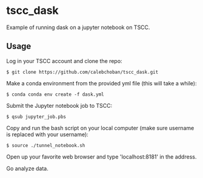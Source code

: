 # tscc_dask
Example of running dask on a jupyter notebook on TSCC.

## Usage

Log in your TSCC account and clone the repo:
```console
$ git clone https://github.com/calebchoban/tscc_dask.git
```

Make a conda environment from the provided yml file (this will take a while):
```console
$ conda conda env create -f dask.yml
```

Submit the Jupyter notebook job to TSCC:
```console
$ qsub jupyter_job.pbs
```

Copy and run the bash script on your local computer (make sure username is replaced with your username):
```console
$ source ./tunnel_notebook.sh
```

Open up your favorite web browser and type 'localhost:8181' in the address.

Go analyze data.
